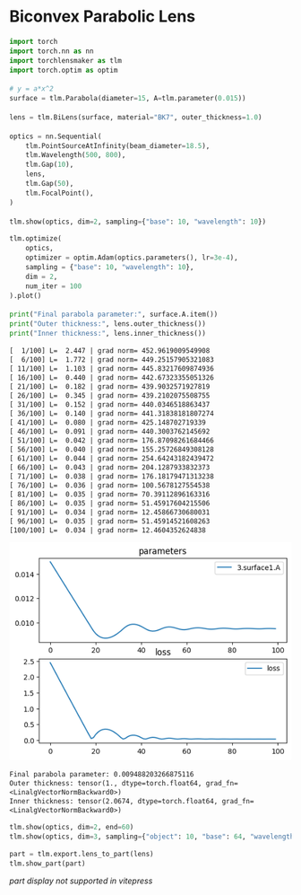 # Biconvex Parabolic Lens


```python
import torch
import torch.nn as nn
import torchlensmaker as tlm
import torch.optim as optim

# y = a*x^2
surface = tlm.Parabola(diameter=15, A=tlm.parameter(0.015))

lens = tlm.BiLens(surface, material="BK7", outer_thickness=1.0)

optics = nn.Sequential(
    tlm.PointSourceAtInfinity(beam_diameter=18.5),
    tlm.Wavelength(500, 800),
    tlm.Gap(10),
    lens,
    tlm.Gap(50),
    tlm.FocalPoint(),
)

tlm.show(optics, dim=2, sampling={"base": 10, "wavelength": 10})
```


<TLMViewer src="./biconvex_parabola_tlmviewer/biconvex_parabola_0.json?url" />



```python
tlm.optimize(
    optics,
    optimizer = optim.Adam(optics.parameters(), lr=3e-4),
    sampling = {"base": 10, "wavelength": 10},
    dim = 2,
    num_iter = 100
).plot()

print("Final parabola parameter:", surface.A.item())
print("Outer thickness:", lens.outer_thickness())
print("Inner thickness:", lens.inner_thickness())
```

    [  1/100] L=  2.447 | grad norm= 452.9619009549908
    [  6/100] L=  1.772 | grad norm= 449.25157905321083
    [ 11/100] L=  1.103 | grad norm= 445.83217609874936
    [ 16/100] L=  0.440 | grad norm= 442.67323355051326
    [ 21/100] L=  0.182 | grad norm= 439.9032571927819
    [ 26/100] L=  0.345 | grad norm= 439.2102075508755
    [ 31/100] L=  0.152 | grad norm= 440.0346518863437
    [ 36/100] L=  0.140 | grad norm= 441.31838181807274
    [ 41/100] L=  0.080 | grad norm= 425.148702719339
    [ 46/100] L=  0.091 | grad norm= 440.3003762145692
    [ 51/100] L=  0.042 | grad norm= 176.87098261684466
    [ 56/100] L=  0.040 | grad norm= 155.25726849308128
    [ 61/100] L=  0.044 | grad norm= 254.64243182439472
    [ 66/100] L=  0.043 | grad norm= 204.1287933832373
    [ 71/100] L=  0.038 | grad norm= 176.18179471313238
    [ 76/100] L=  0.036 | grad norm= 100.5678127554538
    [ 81/100] L=  0.035 | grad norm= 70.39112896163316
    [ 86/100] L=  0.035 | grad norm= 51.45917604215506
    [ 91/100] L=  0.034 | grad norm= 12.45866730680031
    [ 96/100] L=  0.035 | grad norm= 51.45914521608263
    [100/100] L=  0.034 | grad norm= 12.4604352624838



    
![png](biconvex_parabola_files/biconvex_parabola_2_1.png)
    


    Final parabola parameter: 0.009488203266875116
    Outer thickness: tensor(1., dtype=torch.float64, grad_fn=<LinalgVectorNormBackward0>)
    Inner thickness: tensor(2.0674, dtype=torch.float64, grad_fn=<LinalgVectorNormBackward0>)



```python
tlm.show(optics, dim=2, end=60)
tlm.show(optics, dim=3, sampling={"object": 10, "base": 64, "wavelength": 5}, end=60)
```


<TLMViewer src="./biconvex_parabola_tlmviewer/biconvex_parabola_1.json?url" />



<TLMViewer src="./biconvex_parabola_tlmviewer/biconvex_parabola_2.json?url" />



```python
part = tlm.export.lens_to_part(lens)
tlm.show_part(part)
```


<em>part display not supported in vitepress</em>

